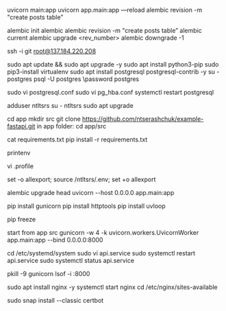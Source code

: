 uvicorn main:app
uvicorn app.main:app —reload
alembic revision -m "create posts table”


alembic init alembic
alembic revision -m "create posts table”
alembic current
alembic upgrade <rev_number>
alembic downgrade -1


ssh -i git root@137.184.220.208

sudo apt update && sudo apt upgrade -y
sudo apt install python3-pip
sudo pip3-install virtualenv
sudo apt install postgresql postgresql-contrib -y
su - postgres
psql -U postgres
\password postgres

sudo vi postgresql.conf
sudo vi pg_hba.conf
systemctl restart postgresql

adduser ntltsrs
su - ntltsrs
sudo apt upgrade

cd app
mkdir src
git clone https://github.com/ntserashchuk/example-fastapi.git
in app folder:
cd app/src


cat requirements.txt
pip install -r requirements.txt

printenv

vi .profile

set -o allexport; source /ntltsrs/.env; set +o allexport

alembic upgrade head
uvicorn --host 0.0.0.0 app.main:app 

pip install gunicorn
pip install httptools
pip install uvloop

pip freeze


start from app src
gunicorn -w 4 -k uvicorn.workers.UvicornWorker app.main:app --bind 0.0.0.0:8000


cd /etc/systemd/system
sudo vi api.service
sudo systemctl restart api.service
sudo systemctl status api.service


pkill -9 gunicorn
lsof -i :8000


sudo apt install nginx -y
systemctl start nginx
cd /etc/nginx/sites-available


sudo snap install --classic certbot